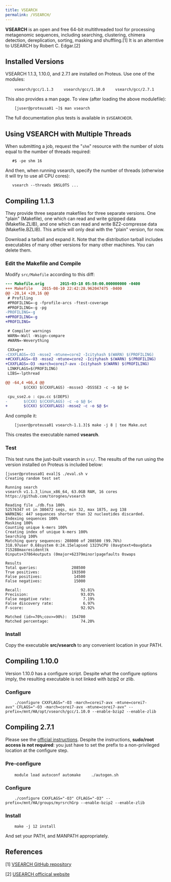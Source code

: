 ```yaml
---
title: VSEARCH
permalink: /VSEARCH/
---
```


**VSEARCH** is an open and free 64-bit multithreaded tool for processing
metagenomic sequences, including searching, clustering, chimera
detection, dereplication, sorting, masking and shuffling.[1] It is an
alterntive to USEARCH by Robert C. Edgar.[2]

Installed Versions
------------------

VSEARCH 1.1.3, 1.10.0, and 2.7.1 are installed on Proteus. Use one of
the modules:

`    vsearch/gcc/1.1.3`
`    vsearch/gcc/1.10.0`
`    vsearch/gcc/2.7.1`

This also provides a man page. To view (after loading the above
modulefile):

`    [juser@proteusa01 ~]$ man vsearch`

The full documentation plus tests is available in `$VSEARCHDIR`.

Using VSEARCH with Multiple Threads
-----------------------------------

When submitting a job, request the "`shm`" resource with the number of
slots equal to the number of threads required:

`   #$ -pe shm 16`

And then, when running vsearch, specify the number of threads (otherwise
it will try to use all CPU cores):

`   vsearch --threads $NSLOTS ...`

Compiling 1.1.3
---------------

They provide three separate makefiles for three separate versions. One
"plain" (Makefile), one which can read and write gzipped data
(Makefile.ZLIB), and one which can read and write BZ2-compresse data
(Makefile.BZLIB). This article will only deal with the "plain" version,
for now.

Download a tarball and expand it. Note that the distribution tarball
includes executables of many other versions for many other machines. You
can delete them.

### Edit the Makefile and Compile

Modify `src/Makefile` according to this diff:

``` diff
--- Makefile.orig       2015-03-18 05:58:00.000000000 -0400
+++ Makefile    2015-08-10 22:42:28.962047475 -0400
@@ -20,14 +20,16 @@
 # Profiling
 #PROFILING=-g -fprofile-arcs -ftest-coverage
 #PROFILING=-g -pg
-PROFILING=-g
+#PROFILING=-g
+PROFILING=

 # Compiler warnings
 WARN=-Wall -Wsign-compare
 #WARN=-Weverything

 CXX=g++
-CXXFLAGS=-O3 -msse2 -mtune=core2 -Icityhash $(WARN) $(PROFILING)
+#CXXFLAGS=-O3 -msse2 -mtune=core2 -Icityhash $(WARN) $(PROFILING)
+CXXFLAGS=-O3 -march=corei7-avx -Icityhash $(WARN) $(PROFILING)
 LINKFLAGS=$(PROFILING)
 LIBS=-lpthread

@@ -64,4 +66,4 @@
        $(CXX) $(CXXFLAGS) -mssse3 -DSSSE3 -c -o $@ $<

 cpu_sse2.o : cpu.cc $(DEPS)
-       $(CXX) $(CXXFLAGS) -c -o $@ $<
+       $(CXX) $(CXXFLAGS) -msse2 -c -o $@ $<
```

And compile it:

`    [juser@proteusa01 vsearch-1.1.3]$ make -j 8 | tee Make.out`

This creates the executable named **vsearch**.

### Test

This test runs the just-built vsearch in `src/`. The results of the run
using the version installed on Proteus is included below:

``` text
[juser@proteusa01 eval]$ ./eval.sh v
Creating random test set

Running search
vsearch v1.1.3_linux_x86_64, 63.0GB RAM, 16 cores
https://github.com/torognes/vsearch

Reading file ./db.fsa 100%
52576347 nt in 380472 seqs, min 32, max 1875, avg 138
WARNING: 447 sequences shorter than 32 nucleotides discarded.
Indexing sequences 100%
Masking 100%
Counting unique k-mers 100%
Creating index of unique k-mers 100%
Searching 100%
Matching query sequences: 208000 of 208500 (99.76%)
318.97user 0.68system 0:24.15elapsed 1323%CPU (0avgtext+0avgdata 715288maxresident)k
0inputs+37864outputs (0major+62379minor)pagefaults 0swaps

Results
Total queries:               208500
True positives:              193500
False positives:              14500
False negatives:              15000

Recall:                          92.81%
Precision:                       93.03%
False negative rate:              7.19%
False discovery rate:             6.97%
F-score:                         92.92%

Matched (id>=70%;cov>=90%):  154700
Matched percentage:              74.20%
```

### Install

Copy the executable **src/vsearch** to any convenient location in your
PATH.

Compiling 1.10.0
----------------

Version 1.10.0 has a configure script. Despite what the configure
options imply, the resulting executable is not linked with bzip2 or
zlib.

### Configure

`    ./configure CXXFLAGS="-O3 -march=corei7-avx -mtune=corei7-avx" CFLAGS="-O3 -march=corei7-avx -mtune=corei7-avx" --prefix=/mnt/HA/opt/vsearch/gcc/1.10.0 --enable-bzip2 --enable-zlib`

Compiling 2.7.1
---------------

Please see the [official instructions](https://github.com/torognes/vsearch). Despite the
instructions, **sudo/root access is not required**: you just have to set
the prefix to a non-privileged location at the configure step.

### Pre-configure

`    module load autoconf automake`
`    ./autogen.sh`

### Configure

`    ./configure CXXFLAGS="-O3" CFLAGS="-O3" --prefix=/mnt/HA/groups/myrsrchGrp --enable-bzip2 --enable-zlib`

### Install

`    make -j 12 install`

And set your PATH, and MANPATH appropriately.

References
----------

<references/>

[1] [VSEARCH GitHub repository](https://github.com/torognes/vsearch)

[2] [USEARCH officical website](http://www.drive5.com/usearch/)